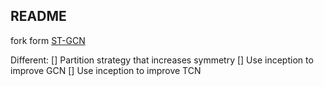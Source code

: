 ## README


fork form [ST-GCN](https://github.com/yysijie/st-gcn)

Different:
[] Partition strategy that increases symmetry
[] Use inception to improve GCN
[] Use inception to improve TCN
